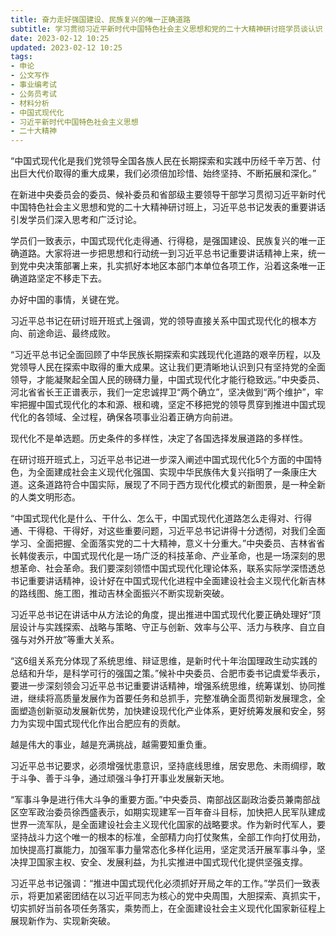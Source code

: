 ```yaml
---
title: 奋力走好强国建设、民族复兴的唯一正确道路
subtitle: 学习贯彻习近平新时代中国特色社会主义思想和党的二十大精神研讨班学员谈认识
date: 2023-02-12 10:25
updated: 2023-02-12 10:25
tags:
- 申论
- 公文写作
- 事业编考试
- 公务员考试
- 材料分析
- 中国式现代化
- 习近平新时代中国特色社会主义思想
- 二十大精神
---
```

“中国式现代化是我们党领导全国各族人民在长期探索和实践中历经千辛万苦、付出巨大代价取得的重大成果，我们必须倍加珍惜、始终坚持、不断拓展和深化。”

在新进中央委员会的委员、候补委员和省部级主要领导干部学习贯彻习近平新时代中国特色社会主义思想和党的二十大精神研讨班上，习近平总书记发表的重要讲话引发学员们深入思考和广泛讨论。

学员们一致表示，中国式现代化走得通、行得稳，是强国建设、民族复兴的唯一正确道路。大家将进一步把思想和行动统一到习近平总书记重要讲话精神上来，统一到党中央决策部署上来，扎实抓好本地区本部门本单位各项工作，沿着这条唯一正确道路坚定不移走下去。

办好中国的事情，关键在党。

习近平总书记在研讨班开班式上强调，党的领导直接关系中国式现代化的根本方向、前途命运、最终成败。

“习近平总书记全面回顾了中华民族长期探索和实践现代化道路的艰辛历程，以及党领导人民在探索中取得的重大成果。这让我们更清晰地认识到只有坚持党的全面领导，才能凝聚起全国人民的磅礴力量，中国式现代化才能行稳致远。”中央委员、河北省省长王正谱表示，我们一定忠诚捍卫“两个确立”，坚决做到“两个维护”，牢牢把握中国式现代化的本和源、根和魂，坚定不移把党的领导贯穿到推进中国式现代化的各领域、全过程，确保各项事业沿着正确方向前进。

<!-- more -->
现代化不是单选题。历史条件的多样性，决定了各国选择发展道路的多样性。

在研讨班开班式上，习近平总书记进一步深入阐述中国式现代化5个方面的中国特色，为全面建成社会主义现代化强国、实现中华民族伟大复兴指明了一条康庄大道。这条道路符合中国实际，展现了不同于西方现代化模式的新图景，是一种全新的人类文明形态。

“中国式现代化是什么、干什么、怎么干，中国式现代化道路怎么走得对、行得通、干得稳、干得好，对这些重要问题，习近平总书记讲得十分透彻，对我们全面学习、全面把握、全面落实党的二十大精神，意义十分重大。”中央委员、吉林省省长韩俊表示，中国式现代化是一场广泛的科技革命、产业革命，也是一场深刻的思想革命、社会革命。我们要深刻领悟中国式现代化理论体系，联系实际学深悟透总书记重要讲话精神，设计好在中国式现代化进程中全面建设社会主义现代化新吉林的路线图、施工图，推动吉林全面振兴不断实现新突破。

习近平总书记在讲话中从方法论的角度，提出推进中国式现代化要正确处理好“顶层设计与实践探索、战略与策略、守正与创新、效率与公平、活力与秩序、自立自强与对外开放”等重大关系。

“这6组关系充分体现了系统思维、辩证思维，是新时代十年治国理政生动实践的总结和升华，是科学可行的强国之策。”候补中央委员、合肥市委书记虞爱华表示，要进一步深刻领会习近平总书记重要讲话精神，增强系统思维，统筹谋划、协同推进，继续将高质量发展作为首要任务和总抓手，完整准确全面贯彻新发展理念，全面塑造创新驱动发展新优势，加快建设现代化产业体系，更好统筹发展和安全，努力为实现中国式现代化作出合肥应有的贡献。

越是伟大的事业，越是充满挑战，越需要知重负重。

习近平总书记要求，必须增强忧患意识，坚持底线思维，居安思危、未雨绸缪，敢于斗争、善于斗争，通过顽强斗争打开事业发展新天地。

“军事斗争是进行伟大斗争的重要方面。”中央委员、南部战区副政治委员兼南部战区空军政治委员徐西盛表示，如期实现建军一百年奋斗目标，加快把人民军队建成世界一流军队，是全面建设社会主义现代化国家的战略要求。作为新时代军人，要坚持战斗力这个唯一的根本的标准，全部精力向打仗聚焦，全部工作向打仗用劲，加快提高打赢能力，加强军事力量常态化多样化运用，坚定灵活开展军事斗争，坚决捍卫国家主权、安全、发展利益，为扎实推进中国式现代化提供坚强支撑。

习近平总书记强调：“推进中国式现代化必须抓好开局之年的工作。”学员们一致表示，将更加紧密团结在以习近平同志为核心的党中央周围，大胆探索、真抓实干，切实抓好当前各项任务落实，乘势而上，在全面建设社会主义现代化国家新征程上展现新作为、实现新突破。